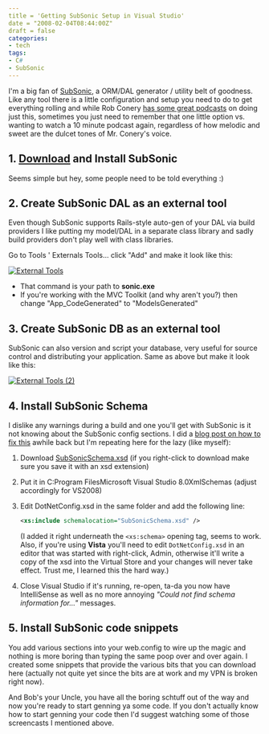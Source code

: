 ```yaml
---
title = 'Getting SubSonic Setup in Visual Studio'
date = "2008-02-04T08:44:00Z"
draft = false
categories:
- tech
tags:
- C#
- SubSonic
---
```


I'm a big fan of [SubSonic](http://subsonicproject.com/default.aspx), a ORM/DAL generator / utility belt of goodness. Like any tool there is a little configuration and setup you need to do to get everything rolling and while Rob Conery [has some great podcasts](http://subsonicproject.com/view/using-the-command-line-tool.aspx) on doing just this, sometimes you just need to remember that one little option vs. wanting to watch a 10 minute podcast again, regardless of how melodic and sweet are the dulcet tones of Mr. Conery's voice.

## 1. [Download](http://subsonicproject.com/) and Install SubSonic

Seems simple but hey, some people need to be told everything :)

## 2. Create SubSonic DAL as an external tool

Even though SubSonic supports Rails-style auto-gen of your DAL via build providers I like putting my model/DAL in a separate class library and sadly build providers don't play well with class libraries.

Go to Tools ' Externals Tools... click "Add" and make it look like this:

[![External Tools](http://shawnoster.blog.s3.amazonaws.com/content/ExternalTools_thumb.png)](http://shawnoster.blog.s3.amazonaws.com/content/ExternalTools.png)

* That command is your path to **sonic.exe**  <li>If you're working with the MVC Toolkit (and why aren't you?) then change "App_CodeGenerated" to "ModelsGenerated"

## 3. Create SubSonic DB as an external tool

SubSonic can also version and script your database, very useful for source control and distributing your application. Same as above but make it look like this:

[![External Tools (2)](http://shawnoster.blog.s3.amazonaws.com/content/ExternalTools2_thumb.png)](http://shawnoster.blog.s3.amazonaws.com/content/ExternalTools2.png)

## 4. Install SubSonic Schema

I dislike any warnings during a build and one you'll get with SubSonic is it not knowing about the SubSonic config sections.  I did a [blog post on how to fix this](http://a-simian-mind.blogspot.com/search/label/SubSonic) awhile back but I'm repeating here for the lazy (like myself):

1. Download [SubSonicSchema.xsd](http://shawnoster.blog.s3.amazonaws.com/downloads/SubSonicSchema.xsd) (if you right-click to download make sure you save it with an xsd extension)
1. Put it in C:Program FilesMicrosoft Visual Studio 8.0XmlSchemas (adjust accordingly for VS2008)
1. Edit DotNetConfig.xsd in the same folder and add the following line:

    ```xml
    <xs:include schemalocation="SubSonicSchema.xsd" />
    ```

    (I added it right underneath the `<xs:schema>` opening tag, seems to work. Also, if you're using **Vista** you'll need to edit `DotNetConfig.xsd` in an editor that was started with right-click, Admin, otherwise it'll write a copy of the xsd into the Virtual Store and your changes will never take effect. Trust me, I learned this the hard way.)

4. Close Visual Studio if it's running, re-open, ta-da you now have IntelliSense as well as no more annoying _"Could not find schema information for..."_ messages.

## 5. Install SubSonic code snippets

You add various sections into your web.config to wire up the magic and nothing is more boring than typing the same poop over and over again. I created some snippets that provide the various bits that you can download here (actually not quite yet since the bits are at work and my VPN is broken right now).

And Bob's your Uncle, you have all the boring schtuff out of the way and now you're ready to start genning ya some code. If you don't actually know how to start genning your code then I'd suggest watching some of those screencasts I mentioned above.